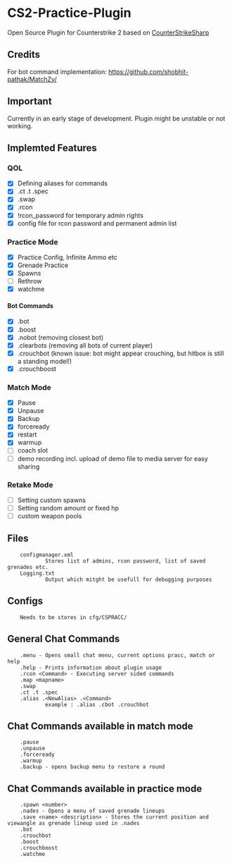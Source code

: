 # CS2-Practice-Plugin
Open Source Plugin for Counterstrike 2 based on [CounterStrikeSharp](https://github.com/roflmuffin/CounterStrikeSharp)

## Credits
For bot command implementation:
https://github.com/shobhit-pathak/MatchZy/

## Important
Currently in an early stage of development.
Plugin might be unstable or not working.

## Implemted Features
### QOL
- [x] Defining aliases for commands
- [x] .ct .t .spec
- [x] .swap
- [x] .rcon
- [x] !rcon_password for temporary admin rights
- [x] config file for rcon password and permanent admin list      
### Practice Mode
- [x] Practice Config, Infinite Ammo etc             
- [x] Grenade Practice
- [x] Spawns
- [ ] Rethrow
- [x] watchme
#### Bot Commands
- [x] .bot
- [x] .boost
- [x] .nobot (removing closest bot)
- [x] .clearbots (removing all bots of current player)
- [x] .crouchbot (known issue: bot might appear crouching, but hitbox is still a standing model!)
- [x] .crouchboost
### Match Mode
- [x] Pause
- [x] Unpause
- [x] Backup
- [x] forceready
- [x] restart
- [x] warmup 
- [ ] coach slot
- [ ] demo recording incl. upload of demo file to media server for easy sharing
### Retake Mode
- [ ] Setting custom spawns
- [ ] Setting random amount or fixed hp
- [ ] custom weapon pools
## Files
        configmanager.xml
                Stores list of admins, rcon password, list of saved grenades etc.
        Logging.txt
                Output which mitght be usefull for debugging purposes
## Configs
        Needs to be stores in cfg/CSPRACC/
## General Chat Commands
        .menu - Opens small chat menu, current options pracc, match or help
        .help - Prints information about plugin usage
        .rcon <Command> - Executing server sided commands 
        .map <mapname>
        .swap
        .ct .t .spec
        .alias .<NewAlias> .<Command>
                example : .alias .cbot .crouchbot

## Chat Commands available in match mode       
        .pause 
        .unpause 
        .forceready
        .warmup
        .backup - opens backup menu to restore a round
        
## Chat Commands available in practice mode
        .spawn <number> 
        .nades - Opens a menu of saved grenade lineups
        .save <name> <description> - Stores the current position and viewangle as grenade lineup used in .nades
        .bot
        .crouchbot
        .boost
        .crouchboost
        .watchme

